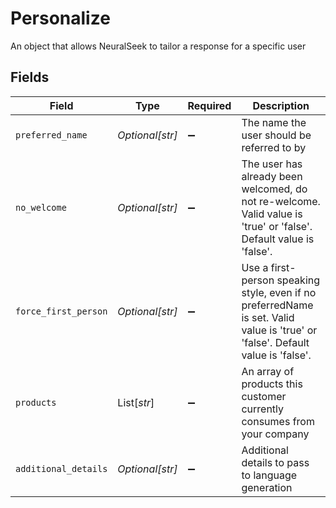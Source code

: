 # Personalize

An object that allows NeuralSeek to tailor a response for a specific user


## Fields

| Field                                                                                                                             | Type                                                                                                                              | Required                                                                                                                          | Description                                                                                                                       |
| --------------------------------------------------------------------------------------------------------------------------------- | --------------------------------------------------------------------------------------------------------------------------------- | --------------------------------------------------------------------------------------------------------------------------------- | --------------------------------------------------------------------------------------------------------------------------------- |
| `preferred_name`                                                                                                                  | *Optional[str]*                                                                                                                   | :heavy_minus_sign:                                                                                                                | The name the user should be referred to by                                                                                        |
| `no_welcome`                                                                                                                      | *Optional[str]*                                                                                                                   | :heavy_minus_sign:                                                                                                                | The user has already been welcomed, do not re-welcome.  Valid value is 'true' or 'false'.  Default value is 'false'.              |
| `force_first_person`                                                                                                              | *Optional[str]*                                                                                                                   | :heavy_minus_sign:                                                                                                                | Use a first-person speaking style, even if no preferredName is set.  Valid value is 'true' or 'false'.  Default value is 'false'. |
| `products`                                                                                                                        | List[*str*]                                                                                                                       | :heavy_minus_sign:                                                                                                                | An array of products this customer currently consumes from your company                                                           |
| `additional_details`                                                                                                              | *Optional[str]*                                                                                                                   | :heavy_minus_sign:                                                                                                                | Additional details to pass to language generation                                                                                 |
